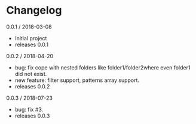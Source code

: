 # Changelog

0.0.1 / 2018-03-08

  * Initial project
  * releases 0.0.1

0.0.2 / 2018-04-20

  * bug: fix cope with nested folders like folder1/folder2where even folder1 did not exist.
  * new feature: filter support, patterns array support.
  * releases 0.0.2
  
0.0.3 / 2018-07-23

  * bug: fix #3.
  * releases 0.0.3
